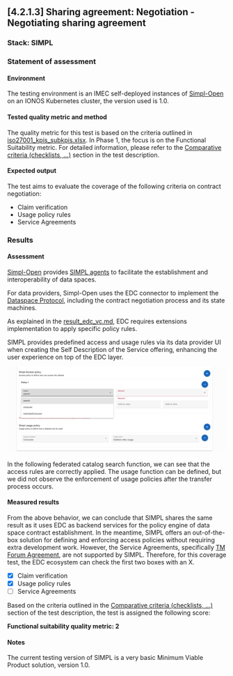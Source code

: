 ## [4.2.1.3] Sharing agreement: Negotiation - Negotiating sharing agreement
### Stack: SIMPL

### Statement of assessment
#### Environment
The testing environment is an IMEC self-deployed instances of [Simpl-Open](https://code.europa.eu/simpl/simpl-open) on an IONOS Kubernetes cluster, the version used is 1.0.

#### Tested quality metric and method
The quality metric for this test is based on the criteria outlined in [iso27001_kpis_subkpis.xlsx](../../../../../design_decisions/background_info/iso27001_kpis_subkpis.xlsx). In Phase 1, the focus is on the Functional Suitability metric. For detailed information, please refer to the [Comparative criteria (checklists, ...)](./test.md#comparative-criteria-checklists-) section in the test description.

#### Expected output
The test aims to evaluate the coverage of the following criteria on contract negotiation:
- Claim verification
- Usage policy rules
- Service Agreements

### Results
#### Assessment
[Simpl-Open](https://code.europa.eu/simpl/simpl-open) provides [SIMPL agents](https://code.europa.eu/simpl/simpl-open/development/agents) to facilitate the establishment and interoperability of data spaces. 

For data providers, Simpl-Open uses the EDC connector to implement the [Dataspace Protocol](https://docs.internationaldataspaces.org/ids-knowledgebase/dataspace-protocol), including the contract negotiation process and its state machines. 

As explained in the [result_edc_vc.md](result_edc_vc.md), EDC requires extensions implementation to apply specific policy rules.

SIMPL provides predefined access and usage rules via its data provider UI when creating the Self Description of the Service offering, enhancing the user experience on top of the EDC layer.

![SIMPL_polices.png](images/SIMPL_polices.png)

In the following federated catalog search function, we can see that the access rules are correctly applied. The usage function can be defined, but we did not observe the enforcement of usage policies after the transfer process occurs.

#### Measured results

From the above behavior, we can conclude that SIMPL shares the same result as it uses EDC as backend services for the policy engine of data space contract establishment. In the meantime, SIMPL offers an out-of-the-box solution for defining and enforcing access policies without requiring extra development work.
However, the Service Agreements, specifically [TM Forum Agreement](https://datamodel.tmforum.org/en/latest/EngagedParty/Agreement/), are not supported by SIMPL. Therefore, for this coverage test, the EDC ecosystem can check the first two boxes with an X.

- [X] Claim verification
- [X] Usage policy rules
- [ ] Service Agreements

Based on the criteria outlined in the [Comparative criteria (checklists, ...)](./test.md#comparative-criteria) section of the test description, the test is assigned the following score:

**Functional suitability quality metric: 2**

#### Notes
The current testing version of SIMPL is a very basic Minimum Viable Product solution, version 1.0.   
